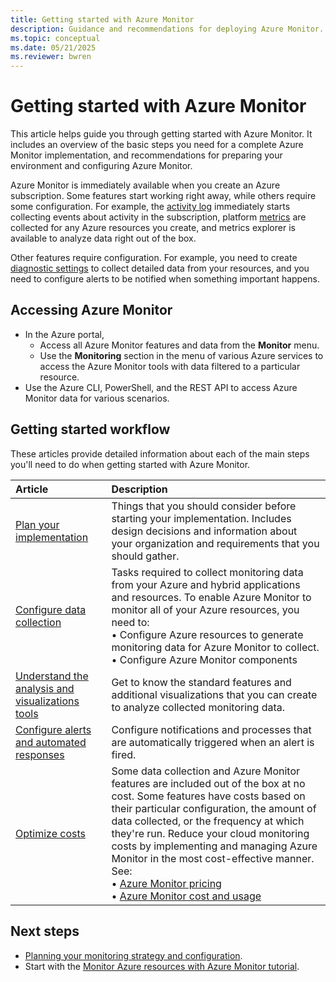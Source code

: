 ```yaml
---
title: Getting started with Azure Monitor
description: Guidance and recommendations for deploying Azure Monitor.
ms.topic: conceptual
ms.date: 05/21/2025
ms.reviewer: bwren
---
```


# Getting started with Azure Monitor

This article helps guide you through getting started with Azure Monitor. It includes an overview of the basic steps you need for a complete Azure Monitor implementation, and recommendations for preparing your environment and configuring Azure Monitor. 

Azure Monitor is immediately available when you create an Azure subscription. Some features start working right away, while others require some configuration. For example, the [activity log](../essentials/platform-logs-overview.md) immediately starts collecting events about activity in the subscription, platform [metrics](../essentials/data-platform-metrics.md) are collected for any Azure resources you create, and metrics explorer is available to analyze data right out of the box.

Other features require configuration. For example, you need to create [diagnostic settings](../essentials/diagnostic-settings.md) to collect detailed data from your resources, and you need to configure alerts to be notified when something important happens.

## Accessing Azure Monitor

* In the Azure portal, 
    * Access all Azure Monitor features and data from the **Monitor** menu.
    * Use the **Monitoring** section in the menu of various Azure services to access the Azure Monitor tools with data filtered to a particular resource.
* Use the Azure CLI, PowerShell, and the REST API to access Azure Monitor data for various scenarios.

## Getting started workflow
These articles provide detailed information about each of the main steps you'll need to do when getting started with Azure Monitor.

| Article | Description |
|:--------|:------------|
| [Plan your implementation](best-practices-plan.md) | Things that you should consider before starting your implementation. Includes design decisions and information about your organization and requirements that you should gather. |
| [Configure data collection](best-practices-data-collection.md) | Tasks required to collect monitoring data from your Azure and hybrid applications and resources. To enable Azure Monitor to monitor all of your Azure resources, you need to:<br>• Configure Azure resources to generate monitoring data for Azure Monitor to collect.<br>• Configure Azure Monitor components |
| [Understand the analysis and visualizations tools](best-practices-analysis.md) | Get to know the standard features and additional visualizations that you can create to analyze collected monitoring data. |
| [Configure alerts and automated responses](../alerts/alerts-plan.md) | Configure notifications and processes that are automatically triggered when an alert is fired. |
| [Optimize costs](best-practices-cost.md) | Some data collection and Azure Monitor features are included out of the box at no cost. Some features have costs based on their particular configuration, the amount of data collected, or the frequency at which they're run. Reduce your cloud monitoring costs by implementing and managing Azure Monitor in the most cost-effective manner. See:<br>• [Azure Monitor pricing](https://azure.microsoft.com/pricing/details/monitor/)<br>• [Azure Monitor cost and usage](cost-usage.md) |

## Next steps

* [Planning your monitoring strategy and configuration](best-practices-plan.md).
* Start with the [Monitor Azure resources with Azure Monitor tutorial](../essentials/monitor-azure-resource.md).
